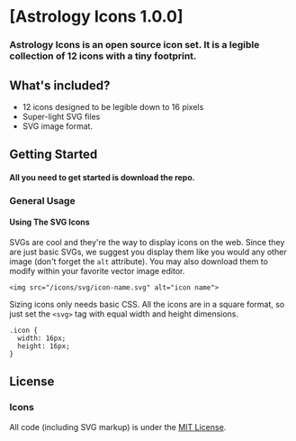 [Astrology Icons 1.0.0]
===========

### Astrology Icons is an open source icon set. It is a legible collection of 12 icons with a tiny footprint.



## What's included?

* 12 icons designed to be legible down to 16 pixels
* Super-light SVG files
* SVG image format.


## Getting Started

#### All you need to get started is download the repo.

### General Usage

#### Using The SVG Icons

SVGs are cool and they're the way to display icons on the web. Since they are just basic SVGs, we suggest you display them like you would any other image (don't forget the `alt` attribute). You may also download them to modify within your favorite vector image editor.

```
<img src="/icons/svg/icon-name.svg" alt="icon name">
```

Sizing icons only needs basic CSS. All the icons are in a square format, so just set the `<svg>` tag with equal width and height dimensions.

```
.icon {
  width: 16px;
  height: 16px;
}
```



## License

### Icons

All code (including SVG markup) is under the [MIT License](http://opensource.org/licenses/MIT).
